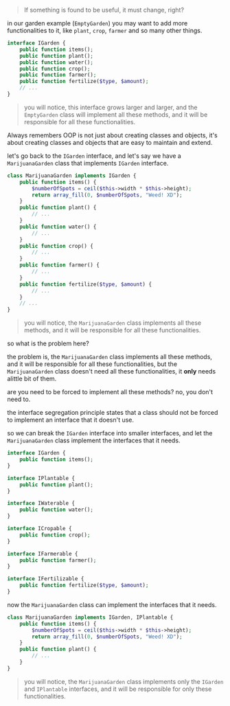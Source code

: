 > If something is found to be useful, it must change, right?

in our garden example (`EmptyGarden`) you may want to add more functionalities to it, like `plant`, `crop`, `farmer` and so many other things.

```php
interface IGarden {
    public function items();
    public function plant();
    public function water();
    public function crop();
    public function farmer();
    public function fertilize($type, $amount);
    // ...
}
```

> you will notice, this interface grows larger and larger, and the `EmptyGarden` class will implement all these methods, and it will be responsible for all these functionalities.

Always remembers OOP is not just about creating classes and objects, it's about creating classes and objects that are easy to maintain and extend.

let's go back to the `IGarden` interface, and let's say we have a `MarijuanaGarden` class that implements `IGarden` interface.

```php
class MarijuanaGarden implements IGarden {
    public function items() {
        $numberOfSpots = ceil($this->width * $this->height);
        return array_fill(0, $numberOfSpots, "Weed! XD");
    }
    public function plant() {
        // ...
    }
    public function water() {
        // ...
    }
    public function crop() {
        // ...
    }
    public function farmer() {
        // ...
    }
    public function fertilize($type, $amount) {
        // ...
    }
    // ...
}
```

> you will notice, the `MarijuanaGarden` class implements all these methods, and it will be responsible for all these functionalities.

so what is the problem here?

the problem is, the `MarijuanaGarden` class implements all these methods, and it will be responsible for all these functionalities, but the `MarijuanaGarden` class doesn't need all these functionalities, it **only** needs alittle bit of them.

are you need to be forced to implement all these methods? no, you don't need to.

the interface segregation principle states that a class should not be forced to implement an interface that it doesn't use.

so we can break the `IGarden` interface into smaller interfaces, and let the `MarijuanaGarden` class implement the interfaces that it needs.

```php
interface IGarden {
    public function items();
}

interface IPlantable {
    public function plant();
}

interface IWaterable {
    public function water();
}

interface ICropable {
    public function crop();
}

interface IFarmerable {
    public function farmer();
}

interface IFertilizable {
    public function fertilize($type, $amount);
}
```

now the `MarijuanaGarden` class can implement the interfaces that it needs.

```php
class MarijuanaGarden implements IGarden, IPlantable {
    public function items() {
        $numberOfSpots = ceil($this->width * $this->height);
        return array_fill(0, $numberOfSpots, "Weed! XD");
    }
    public function plant() {
        // ...
    }
}
```

> you will notice, the `MarijuanaGarden` class implements only the `IGarden` and `IPlantable` interfaces, and it will be responsible for only these functionalities.

